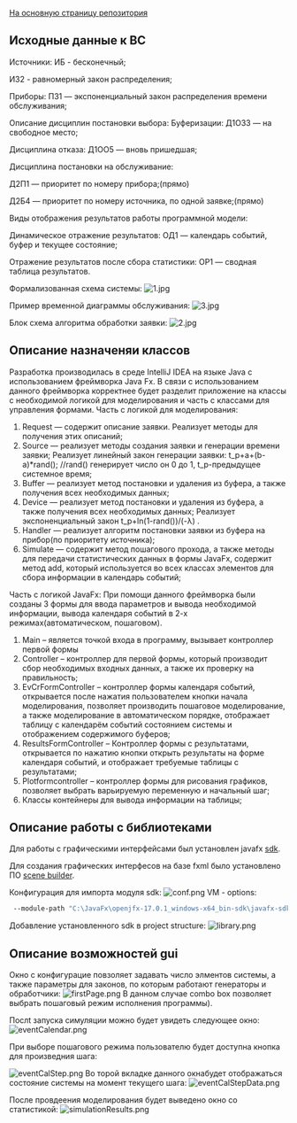 [На основную страницу репозитория](..%2FREADME.md)

## Исходные данные к ВС
Источники:
ИБ - бесконечный; 

ИЗ2 -  равномерный закон распределения;

Приборы:
ПЗ1 — экспоненциальный закон распределения времени обслуживания;

Описание дисциплин постановки выбора:
Буферизации:  Д1ОЗ3 — на свободное место;

Дисциплина отказа: Д1ОО5 — вновь пришедшая;

Дисциплина постановки на обслуживание:

Д2П1 — приоритет по номеру прибора;(прямо)

Д2Б4 — приоритет по номеру источника, по одной заявке;(прямо)

Виды отображения результатов работы программной модели:

Динамическое отражение результатов: ОД1 — календарь событий, буфер и текущее состояние;

Отражение результатов после сбора статистики: ОР1 — сводная таблица результатов.

Формализованная схема системы:
![1.jpg](images%2F1.jpg)

Пример временной диаграммы обслуживания:
![3.jpg](images%2F3.jpg)

Блок схема алгоритма обработки заявки:
![2.jpg](images%2F2.jpg)

## Описание назначеняи классов
Разработка производилась в среде IntelliJ IDEA на языке Java с использованием фреймворка Java Fx.
В связи с использованием данного фреймворка корректнее будет разделит приложение на классы с необходимой логикой для моделирования и часть с классами для управления формами.
Часть с логикой для моделирования:
1. Request — содержит описание заявки. Реализует методы для получения этих описаний; 
2. Source — реализует методы создания заявки и генерации времени заявки; Реализует линейный закон генерации заявки: t_p+a+(b-a)*rand();
//rand() генерирует число он 0 до 1, t_p-предыдущее системное время;
3. Buffer — реализует метод постановки и удаления из буфера, а также получения всех необходимых данных; 
4. Device — реализует метод постановки и удаления из буфера, а также получения всех необходимых данных; 
Реализует экспоненциальный закон t_p+ln⁡(1-rand())/(-λ) .
5. Handler — реализует алгоритм постановки заявки из буфера на прибор(по приоритету источника);
6. Simulate — cодержит метод пошагового прохода, а также методы для передачи статистических данных в формы JavaFx, содержит метод add, который используется во всех классах элементов для сбора информации в календарь событий;

Часть с логикой JavaFx:
При помощи данного фреймворка были созданы 3 формы для ввода параметров и вывода необходимой информации, вывода календаря событий в 2-х режимах(автоматическом, пошаговом).
1. Main – является точкой входа в программу, вызывает контроллер первой формы 
2. Controller – контроллер для первой формы, который производит сбор необходимых входных данных, а также их проверку на правильность; 
3. EvCrFormController – контроллер формы календаря событий, открывается после нажатия пользователем кнопки начала моделирования, позволяет производить пошаговое моделирование, а также моделирование в автоматическом порядке, отображает таблицу с календарём событий состоянием системы и отображением содержимого буферов; 
4. ResultsFormController – Контроллер формы с результатами, открывается по нажатию кнопки открыть результаты на форме календаря событий, и отображает требуемые таблицы с результатами; 
5. Plotformcontroller – контроллер формы для рисования графиков, позволяет выбрать варьируемую переменную и начальный шаг; 
6. Классы контейнеры для вывода информации на таблицы;



## Описание работы с библиотеками
Для работы с графическими интерфейсами был установлен javafx [sdk](https://openjfx.io/openjfx-docs/).

Для создания графических интерфесов на базе fxml было установлено ПО [scene builder](https://gluonhq.com/products/scene-builder/#download).

Конфигурация для импорта модуля sdk:
![conf.png](images%2Fconf.png)
VM - options:
```bash
 --module-path "C:\JavaFx\openjfx-17.0.1_windows-x64_bin-sdk\javafx-sdk-17.0.1\lib" --add-modules=javafx.controls,javafx.fxml
```

Добавление установленного sdk в project structure:
![library.png](images%2Flibrary.png)

## Описание возможностей gui

Окно с конфигурацие повзоляет задавать число элментов системы, а также параметры для законов,
по которым работают генераторы и обработчики:
![firstPage.png](images%2FfirstPage.png)
В данном случае combo box позволяет выбрать пошаговый режим исполнения программы).


Послt запуска симуляции можно будет увидеть следующее окно:
![eventCalendar.png](images%2FeventCalendar.png)

При выборе пошагового режима пользователю будет доступна кнопка для произведния шага:

![eventCalStep.png](images%2FeventCalStep.png)
Во торой вкладке данного окнабудет отображаться состояние системы на момент текущего шага:
![eventCalStepData.png](images%2FeventCalStepData.png)

После провдеения моделирования будет выведено окно со статистикой:
![simulationResults.png](images%2FsimulationResults.png)

